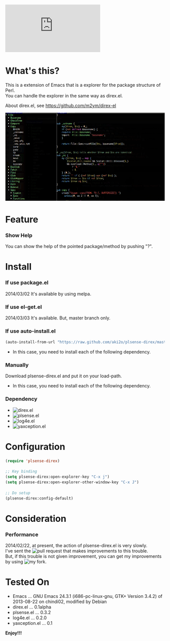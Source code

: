 ![Japanese](https://github.com/aki2o/plsense-direx/blob/master/README-ja.md)

# What's this?

This is a extension of Emacs that is a explorer for the package structure of Perl.  
You can handle the explorer in the same way as direx.el.  

About direx.el, see <https://github.com/m2ym/direx-el>

![demo](image/demo.png)

# Feature

### Show Help

You can show the help of the pointed package/method by pushing "?".  

# Install

### If use package.el

2014/03/02 It's available by using melpa.

### If use el-get.el

2014/03/03 It's available. But, master branch only.

### If use auto-install.el

```lisp
(auto-install-from-url "https://raw.github.com/aki2o/plsense-direx/master/plsense-direx.el")
```
-   In this case, you need to install each of the following dependency.

### Manually

Download plsense-direx.el and put it on your load-path.  
-   In this case, you need to install each of the following dependency.

### Dependency

-   ![direx.el](https://github.com/m2ym/direx-el)
-   ![plsense.el](https://github.com/aki2o/emacs-plsense)
-   ![log4e.el](https://github.com/aki2o/log4e)
-   ![yaxception.el](https://github.com/aki2o/yaxception)

# Configuration

```lisp
(require 'plsense-direx)

;; Key binding
(setq plsense-direx:open-explorer-key "C-x j")
(setq plsense-direx:open-explorer-other-window-key "C-x J")

;; Do setup
(plsense-direx:config-default)
```

# Consideration

### Performance

2014/02/22, at present, the action of plsense-direx.el is very slowly.  
I've sent the ![pull request](https://github.com/m2ym/direx-el/pull/37) that makes improvements to this trouble.  
But, if this trouble is not given improvement, you can get my improvements by using ![my fork](https://github.com/aki2o/direx-el/tree/tune-up-performance).

# Tested On

-   Emacs &#x2026; GNU Emacs 24.3.1 (i686-pc-linux-gnu, GTK+ Version 3.4.2) of 2013-08-22 on chindi02, modified by Debian
-   direx.el &#x2026; 0.1alpha
-   plsense.el &#x2026; 0.3.2
-   log4e.el &#x2026; 0.2.0
-   yaxception.el &#x2026; 0.1

**Enjoy!!!**
